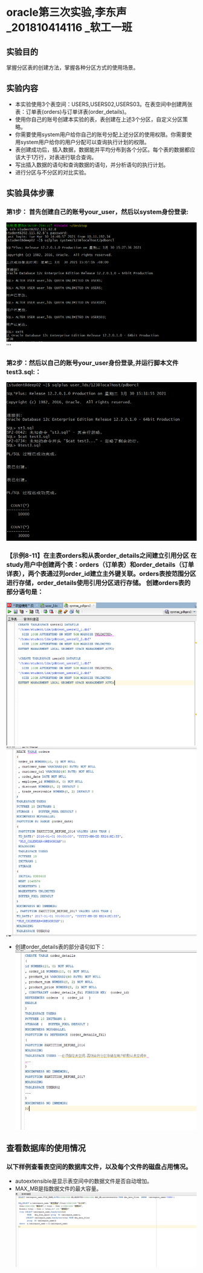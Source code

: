 # oracle第三次实验,李东声_201810414116 _软工一班 
## 实验目的
掌握分区表的创建方法，掌握各种分区方式的使用场景。

## 实验内容
- 本实验使用3个表空间：USERS,USERS02,USERS03。在表空间中创建两张表：订单表(orders)与订单详表(order_details)。
- 使用你自己的账号创建本实验的表，表创建在上述3个分区，自定义分区策略。
- 你需要使用system用户给你自己的账号分配上述分区的使用权限。你需要使用system用户给你的用户分配可以查询执行计划的权限。
- 表创建成功后，插入数据，数据能并平均分布到各个分区。每个表的数据都应该大于1万行，对表进行联合查询。
- 写出插入数据的语句和查询数据的语句，并分析语句的执行计划。
- 进行分区与不分区的对比实验。

## 实验具体步骤
### 第1步： 首先创建自己的账号your_user，然后以system身份登录:
 
![avatar](pic1.png)
'''


### 第2步：然后以自己的账号your_user身份登录,并运行脚本文件test3.sql:：

![avatar](pic2.png)

### 【示例8-11】在主表orders和从表order_details之间建立引用分区 在study用户中创建两个表：orders（订单表）和order_details（订单详表），两个表通过列order_id建立主外键关联。orders表按范围分区进行存储，order_details使用引用分区进行存储。 创建orders表的部分语句是：
![avatar](pic3.png)
![avatar](pic4.png)
- 创建order_details表的部分语句如下：
![avatar](pic5.png)


## 查看数据库的使用情况
### 以下样例查看表空间的数据库文件，以及每个文件的磁盘占用情况。
- autoextensible是显示表空间中的数据文件是否自动增加。
- MAX_MB是指数据文件的最大容量。
![avatar](pic6.png)